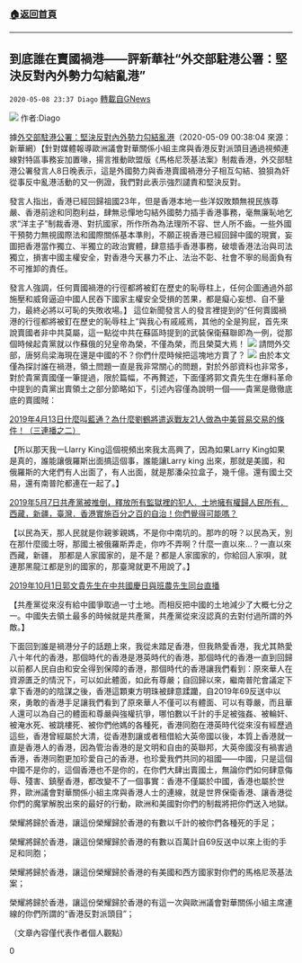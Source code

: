 ###  [:house:返回首頁](https://github.com/ourhimalayas/txt)
---

## 到底誰在賣國禍港——評新華社“外交部駐港公署：堅決反對內外勢力勾結亂港”
`2020-05-08 23:37 Diago` [轉載自GNews](https://gnews.org/zh-hant/197904/)

![](https://s3.amazonaws.com/gnews-media-offload/wp-content/uploads/2020/05/08232904/image0-6-3.jpg)
作者:Diago

據[外交部駐港公署：堅決反對內外勢力勾結亂港](http://www.xinhuanet.com/gangao/2020-05/09/c_1125959380.htm)（2020-05-09 00:38:04 來源： 新華網）【針對媒體報導歐洲議會對華關係小組主席與香港反對派頭目通過視頻連線對特區事務妄加置喙，揚言推動歐盟版《馬格尼茨基法案》制裁香港，外交部駐港公署發言人8日晚表示，這是外國勢力與香港賣國禍港分子相互勾結、狼狽為奸從事反中亂港活動的又一例證，我們對此表示強烈譴責和堅決反對。

發言人指出，香港已經回歸祖國23年，但是香港本地一些洋奴敗類無視民族尊嚴、香港前途和同胞利益，肆無忌憚地勾結外國勢力插手香港事務，毫無廉恥地乞求“洋主子”制裁香港、對抗國家，所作所為為法理所不容、世人所不齒。一些外國干預勢力無視國際法和國際關係基本準則，不願正視香港已經回歸中國的現實，妄圖把香港當作獨立、半獨立的政治實體，肆意插手香港事務，破壞香港法治與司法獨立，損害中國主權安全，對香港今天暴力不止、法治不彰、社會不寧的局面負有不可推卸的責任。

發言人強調，任何賣國禍港的行徑都將被釘在歷史的恥辱柱上，任何企圖通過外部施壓和威脅逼迫中國人民吞下國家主權安全受損的苦果，都是癡心妄想、自不量力，最終必將以可恥的失敗收場。】 這位新聞發言人的發言裡提到的“任何賣國禍港的行徑都將被釘在歷史的恥辱柱上”與我心有戚戚焉，其他的全是狗屁，首先來說賣國者非中共莫屬，這一點從中共在蘇區時提到的武裝保衛蘇聯即為一例，從那個時候起貴黨就以作蘇俄的兒皇帝為榮，不僅為榮，而且榮莫大焉！
![](https://s3.amazonaws.com/gnews-media-offload/wp-content/uploads/2020/05/08233024/20190123110936487.jpg)
請問外交部，唐努烏梁海現在還是中國的不？你們什麼時候把這塊地方賣了？
![](https://s3.amazonaws.com/gnews-media-offload/wp-content/uploads/2020/05/08233525/hqdefault-5.jpg)
由於本文僅為探討誰在禍港，領土問題一直是我非常關心的問題，對於外部資料也非常多，對於貴黨賣國僅一筆提過，限於篇幅，不再贅述，下面僅將郭文貴先生在爆料革命中提到的貴黨出賣領土之部分節略如下，引述內容僅為說明一個——貴黨是徹徹底底的賣國賊：

[2019年4月13日什麼叫藍通？為什麼劉鶴將遣返戰友21人做為中美貿易交易的條件！（三連播之二）](https://youtu.be/QHQrwq15VbM)

【所以那天我一Llarry King這個視頻出來我太高興了，因為如果Larry King如果是真的，誰能讓俄羅斯出面搞這個事，誰能讓Larry king 出來，那就是美國，和俄羅斯的大佬們有人出面了，有人出面，就是那潘朵拉盒子，幾千億。還有國土交易，還有南普陀都連在一起了。】

[2019年5月7日共產黨被推倒，釋放所有監獄裡的犯人．土地擁有權歸人民所有．西藏，新疆，臺灣．香港實施百分之百的自治！你們覺得可能嗎？](https://littleantvoice.blogspot.com/2019/05/may-7-2019.html)

【以民為天，那人民就是你親爹親媽，不是你中南坑的。那咋的呀？以民為天，別在那什麼國土呀，那國土被俄羅斯弄走，你咋不弄啊？什麼一直以來…？一直以來西藏，新疆， 那都是人家國家的，是不是？都是人家國家的，你給回人家唄，就連那黑龍江都是別的國家的，那臺灣就更不用說了。】

[2019年10月1日郭文貴先生在中共國慶日與班農先生同台直播](https://www.youtube.com/watch?v=cGXbksr-T-U&amp;feature=youtu.be)

【共產黨從來沒有給中國爭取過一寸土地。而相反把中國的土地減少了大概七分之一。中國失去領土最多的時候就是共產黨，共產黨從來沒認真的去對付過所謂的外敵。】

下面回到誰是禍港分子的話題上來，我從未踏足香港，但我熱愛香港，我尤其熱愛八十年代的香港，那個時代的香港是港英時代的香港，那個時代的香港一直到回歸以前都人民自由和安全得到保障的香港，那個時代的香港讓我們看到：原來華人在資源匱乏的情況下，可以如此體面，如此有尊嚴；自回歸以來，繼南普陀會議定下拿下香港的的陰謀之後，香港這顆東方明珠被肆意蹂躪，自2019年69反送中以來，勇敢的香港手足讓我們看到了原來華人不僅可以有體面、可以有尊嚴，而且華人還可以為自己的體面和尊嚴與強權抗爭，哪怕數以千計的手足被強姦、被輪奸、被淹水死、被跳樓死、被你們他媽的各種死，香港同胞在港英時代從來沒有經歷過這些，香港曾經屬於大清，從香港割讓或者租借給大英帝國以後，本質上香港就一直是香港人的香港，因為管治香港的是文明和自由的英聯邦，大英帝國沒有禍害過香港，香港同胞更加珍愛自己的香港，也珍愛我們共同的祖國——中國，只是這個中國不是你的，這個香港也不是你的，在你們大肆出賣國土，無論你們如何肆意侮辱、殘害、鎮壓香港，都改變不了一個事實：香港不僅屬於中國，香港也屬於世界，歐洲議會對華關係小組主席與香港人士的連線，就是世界保衛香港、讓香港從你們的魔掌解脫出來的最好的行動，歐洲和美國對你們的制裁將把你們送入地獄。

榮耀將歸於香港，讓這份榮耀歸於香港的有數以千計的被你們各種死的手足；

榮耀將歸於香港，讓這份榮耀歸於香港的有數以百萬計自69反送中以來上街的手足和同胞；

榮耀將歸於香港，讓這份榮耀歸於香港的有美國和西方國家對你們的馬格尼茨基法案；

榮耀將歸於香港，讓這份榮耀歸於香港的有這一次與歐洲議會對華關係小組主席連線的你們所謂的“香港反對派頭目”；

（文章內容僅代表作者個人觀點）

0
